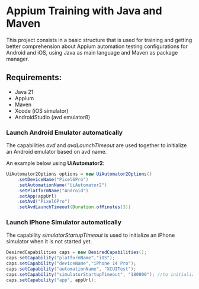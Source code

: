 # Appium Training with Java and Maven

This project consists in a basic structure that is used for training and getting better comprehension about Appium automation testing configurations for Android and iOS, using Java as main language and Maven as package manager.

## Requirements:
- Java 21
- Appium
- Maven
- Xcode (iOS simulator)
- AndroidStudio (avd emulatorß)

### Launch Android Emulator automatically

The capabilities _avd_ and _avdLaunchTimeout_ are used together to initialize an Android emulator based on avd name.

An example below using **UiAutomator2**:
```java
UiAutomator2Options options = new UiAutomator2Options()
    .setDeviceName("Pixel6Pro")
    .setAutomationName("UiAutomator2")
    .setPlatformName("Android")
    .setApp(appUrl)
    .setAvd("Pixel6Pro")
    .setAvdLaunchTimeout(Duration.ofMinutes(3))
```

### Launch iPhone Simulator automatically

The capability _simulatorStartupTimeout_ is used to initialize an iPhone simulator when it is not started yet.

```java
DesiredCapabilities caps = new DesiredCapabilities();
caps.setCapability("platformName","iOS");
caps.setCapability("deviceName","iPhone 14 Pro");
caps.setCapability("automationName", "XCUITest");
caps.setCapability("simulatorStartupTimeout", "180000"); //to initialize a simulator
caps.setCapability("app", appUrl);
```
